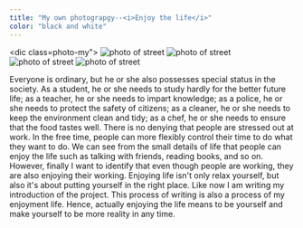 ```yaml
---
title: "My own photograpgy--<i>Enjoy the life</i>"
color: "black and white"
---
```

<dic class=photo-my">
  <img src="/web1-sp/img/own1.jpg" alt="photo of street" class="photo-own">
  <img src="/web1-sp/img/own2.jpg" alt="photo of street" class="photo-own">
  <img src="/web1-sp/img/own3.jpg" alt="photo of street" class="photo-own">
  <img src="/web1-sp/img/own4.jpg" alt="photo of street" class="photo-own">
</div>
<div class="context">
  <p>Everyone is ordinary, but he or she also possesses special status in the society. 
  As a student, he or she needs to study hardly for the better future life; as a teacher, 
  he or she needs to impart knowledge; as a police, he or she needs to protect the safety of citizens; 
  as a cleaner, he or she needs to keep the environment clean and tidy; as a chef, he or she needs to ensure 
  that the food tastes well. There is no denying that people are stressed out at work. In the free time,
  people can more flexibly control their time to do what they want to do. We can see from the small details 
  of life that people can enjoy the life such as talking with friends, reading books, and so on. However, 
  finally I want to identify that even though people are working, they are also enjoying their working.
  Enjoying life isn't only relax yourself, but also it's about putting yourself in the right place. 
  Like now I am writing my introduction of the project.  This process of writing is also a process of  my enjoyment life. 
  Hence, actually enjoying the life means to be yourself and make yourself to be more reality in any time.</p>
</div>
